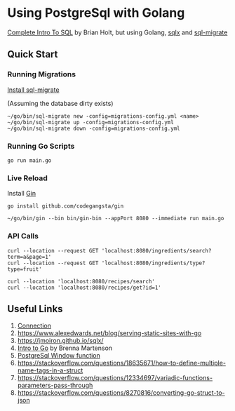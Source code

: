 # Using PostgreSql with Golang

[Complete Intro To SQL](https://sql.holt.courses/) by Brian Holt, but using Golang, [sqlx](https://github.com/jmoiron/sqlx) and [sql-migrate](https://github.com/rubenv/sql-migrate)

## Quick Start

### Running Migrations

[Install sql-migrate](https://github.com/rubenv/sql-migrate#installation)

(Assuming the database dirty exists)

```
~/go/bin/sql-migrate new -config=migrations-config.yml <name>
~/go/bin/sql-migrate up -config=migrations-config.yml
~/go/bin/sql-migrate down -config=migrations-config.yml
```

### Running Go Scripts

```
go run main.go
```

### Live Reload

Install [Gin](https://github.com/codegangsta/gin)

```
go install github.com/codegangsta/gin
```

```
~/go/bin/gin --bin bin/gin-bin --appPort 8080 --immediate run main.go
```

### API Calls

```
curl --location --request GET 'localhost:8080/ingredients/search?term=a&page=1'
curl --location --request GET 'localhost:8080/ingredients/type?type=fruit'

curl --location 'localhost:8080/recipes/search'
curl --location 'localhost:8080/recipes/get?id=1'
```

## Useful Links

1. [Connection](https://www.postgresql.org/docs/current/libpq-connect.html#LIBPQ-CONNSTRING)
1. https://www.alexedwards.net/blog/serving-static-sites-with-go
1. https://jmoiron.github.io/sqlx/
1. [Intro to Go](https://github.com/martensonbj/fem-intro-to-go) by Brenna Martenson
1. [PostgreSql Window function](https://www.postgresqltutorial.com/postgresql-window-function/)
1. https://stackoverflow.com/questions/18635671/how-to-define-multiple-name-tags-in-a-struct
1. https://stackoverflow.com/questions/12334697/variadic-functions-parameters-pass-through
1. https://stackoverflow.com/questions/8270816/converting-go-struct-to-json
